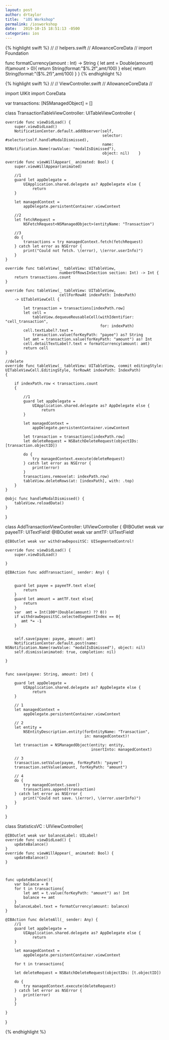 ```yaml
---
layout: post
author: drtaylor
title:  "iOS Workshop"
permalink: /iosworkshop
date:   2019-10-15 18:51:13 -0500
categories: ios
---
```

{% highlight swift %}
//
//  helpers.swift
//  AllowanceCoreData
//
import Foundation

func formatCurrency(amount : Int) -> String
{
    let amt = Double(amount)
    if(amount > 0){
        return String(format:"$%.2f",amt/100)
    }
    else{
        return String(format:"($%.2f)",amt/100)
    }
}
{% endhighlight %}




{% highlight swift %}
//
//  ViewController.swift
//  AllowanceCoreData
//

import UIKit
import CoreData

var transactions: [NSManagedObject] = []


class TransactionTableViewController: UITableViewController {


    override func viewDidLoad() {
        super.viewDidLoad()
        NotificationCenter.default.addObserver(self,
                                               selector: #selector(self.handleModalDismissed),
                                               name: NSNotification.Name(rawValue: "modalIsDimissed"),
                                               object: nil)    }

    override func viewWillAppear(_ animated: Bool) {
        super.viewWillAppear(animated)

        //1
        guard let appDelegate =
            UIApplication.shared.delegate as? AppDelegate else {
                return
        }

        let managedContext =
            appDelegate.persistentContainer.viewContext

        //2
        let fetchRequest =
            NSFetchRequest<NSManagedObject>(entityName: "Transaction")

        //3
        do {
            transactions = try managedContext.fetch(fetchRequest)
        } catch let error as NSError {
            print("Could not fetch. \(error), \(error.userInfo)")
        }
    }

    override func tableView(_ tableView: UITableView,
                            numberOfRowsInSection section: Int) -> Int {
        return transactions.count
    }

    override func tableView(_ tableView: UITableView,
                            cellForRowAt indexPath: IndexPath)
        -> UITableViewCell {

            let transaction = transactions[indexPath.row]
            let cell =
                tableView.dequeueReusableCell(withIdentifier: "cell_transaction",
                                              for: indexPath)
            cell.textLabel?.text =
                transaction.value(forKeyPath: "payee") as? String
            let amt = transaction.value(forKeyPath: "amount") as! Int
            cell.detailTextLabel?.text = formatCurrency(amount: amt)
            return cell
    }

    //delete
    override func tableView(_ tableView: UITableView, commit editingStyle: UITableViewCell.EditingStyle, forRowAt indexPath: IndexPath)
    {

        if indexPath.row < transactions.count
        {

            //1
            guard let appDelegate =
                UIApplication.shared.delegate as? AppDelegate else {
                    return
            }

            let managedContext =
                appDelegate.persistentContainer.viewContext

            let transaction = transactions[indexPath.row]
            let deleteRequest = NSBatchDeleteRequest(objectIDs: [transaction.objectID])

            do {
                try managedContext.execute(deleteRequest)
            } catch let error as NSError {
                print(error)
            }
            transactions.remove(at: indexPath.row)
            tableView.deleteRows(at: [indexPath], with: .top)
        }
    }

    @objc func handleModalDismissed() {
        tableView.reloadData()
    }



}



class AddTransactionViewController: UIViewController {
    @IBOutlet weak var payeeTF: UITextField!
    @IBOutlet weak var amtTF: UITextField!

    @IBOutlet weak var withdrawDepositSC: UISegmentedControl!

    override func viewDidLoad() {
        super.viewDidLoad()

    }

    @IBAction func addTransaction(_ sender: Any) {


        guard let payee = payeeTF.text else{
            return
        }
        guard let amount = amtTF.text else{
            return
        }
        var  amt = Int(100*(Double(amount) ?? 0))
        if withdrawDepositSC.selectedSegmentIndex == 0{
           amt *= -1
        }


        self.save(payee: payee, amount: amt)
        NotificationCenter.default.post(name: NSNotification.Name(rawValue: "modalIsDimissed"), object: nil)
        self.dismiss(animated: true, completion: nil)

    }


    func save(payee: String, amount: Int) {

        guard let appDelegate =
            UIApplication.shared.delegate as? AppDelegate else {
                return
        }

        // 1
        let managedContext =
            appDelegate.persistentContainer.viewContext

        // 2
        let entity =
            NSEntityDescription.entity(forEntityName: "Transaction",
                                       in: managedContext)!

        let transaction = NSManagedObject(entity: entity,
                                          insertInto: managedContext)

        // 3
        transaction.setValue(payee, forKeyPath: "payee")
        transaction.setValue(amount, forKeyPath: "amount")

        // 4
        do {
            try managedContext.save()
            transactions.append(transaction)
        } catch let error as NSError {
            print("Could not save. \(error), \(error.userInfo)")
        }
    }



}

class StatisticsVC : UIViewController{

    @IBOutlet weak var balanceLabel: UILabel!
    override func viewDidLoad() {
        updateBalance()
    }
    override func viewWillAppear(_ animated: Bool) {
        updateBalance()
    }



    func updateBalance(){
        var balance = 0
        for t in transactions{
            let amt = t.value(forKeyPath: "amount") as! Int
            balance += amt
        }
        balanceLabel.text = formatCurrency(amount: balance)
    }

    @IBAction func deleteAll(_ sender: Any) {
        //1
        guard let appDelegate =
            UIApplication.shared.delegate as? AppDelegate else {
                return
        }

        let managedContext =
            appDelegate.persistentContainer.viewContext

        for t in transactions{

        let deleteRequest = NSBatchDeleteRequest(objectIDs: [t.objectID])

        do {
            try managedContext.execute(deleteRequest)
        } catch let error as NSError {
            print(error)
        }
        }

    }
}

{% endhighlight %}
